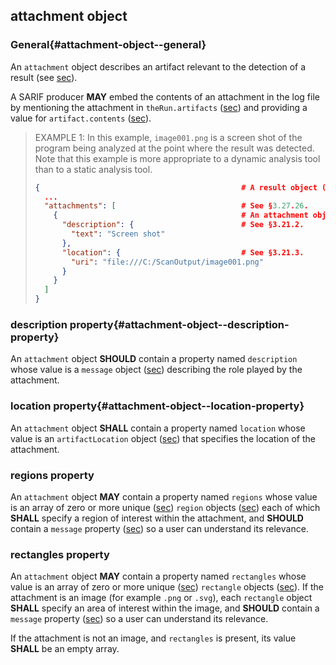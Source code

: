 ## attachment object

### General{#attachment-object--general}

An `attachment` object describes an artifact relevant to the detection of a result (see [sec](#attachments-property)).

A SARIF producer **MAY** embed the contents of an attachment in the log file by mentioning the attachment in `theRun.artifacts` ([sec](#artifacts-property)) and providing a value for `artifact.contents` ([sec](#artifact-object--contents-property)).

> EXAMPLE 1: In this example, `image001.png` is a screen shot of the program being analyzed at the point where the result was detected. Note that this example is more appropriate to a dynamic analysis tool than to a static analysis tool.
> 
> ```json
> {                                             # A result object (§3.27).
>   ...
>   "attachments": [                            # See §3.27.26.
>     {                                         # An attachment object.
>       "description": {                        # See §3.21.2.
>         "text": "Screen shot"
>       },
>       "location": {                           # See §3.21.3.
>         "uri": "file:///C:/ScanOutput/image001.png"
>       }
>     }
>   ]
> }
> ```

### description property{#attachment-object--description-property}

An `attachment` object **SHOULD** contain a property named `description` whose value is a `message` object ([sec](#message-object)) describing the role played by the attachment.

### location property{#attachment-object--location-property}

An `attachment` object **SHALL** contain a property named `location` whose value is an `artifactLocation` object ([sec](#artifactlocation-object)) that specifies the location of the attachment.

### regions property

An `attachment` object **MAY** contain a property named `regions` whose value is an array of zero or more unique ([sec](#array-properties-with-unique-values)) `region` objects ([sec](#region-object)) each of which **SHALL** specify a region of interest within the attachment, and **SHOULD** contain a `message` property ([sec](#region-object--message-property)) so a user can understand its relevance.

### rectangles property

An `attachment` object **MAY** contain a property named `rectangles` whose value is an array of zero or more unique ([sec](#array-properties-with-unique-values)) `rectangle` objects ([sec](#rectangle-object)). If the attachment is an image (for example `.png` or `.svg`), each `rectangle` object **SHALL** specify an area of interest within the image, and **SHOULD** contain a `message` property ([sec](#rectangle-object--message-property)) so a user can understand its relevance.

If the attachment is not an image, and `rectangles` is present, its value **SHALL** be an empty array.
